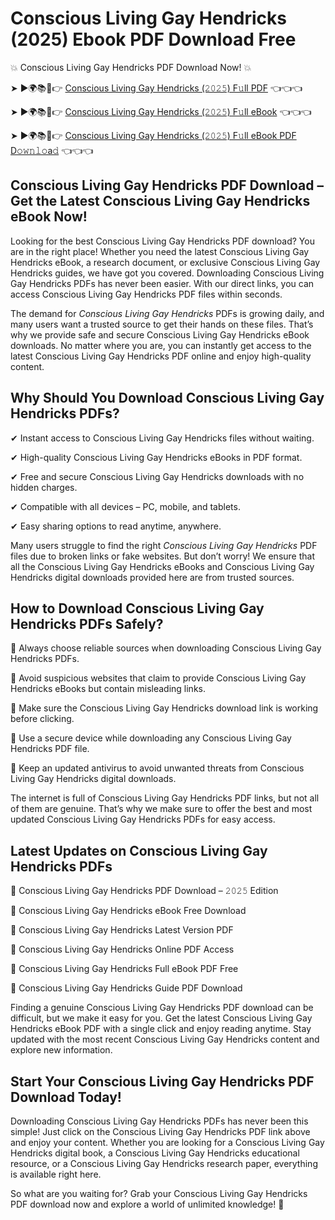 # Conscious Living Gay Hendricks (2025) Ebook PDF Download Free

💥 Conscious Living Gay Hendricks PDF Download Now! 💥

➤ ►🌍📚📱👉 [Conscious Living Gay Hendricks (𝟸𝟶𝟸𝟻) F𝚞ll PDF](https://getpdf.xyz/conscious-living-gay-hendricks) 👈👈👈


➤ ►🌍📚📱👉 [Conscious Living Gay Hendricks (𝟸𝟶𝟸𝟻) F𝚞ll eBook](https://getpdf.xyz/conscious-living-gay-hendricks) 👈👈👈


➤ ►🌍📚📱👉 [Conscious Living Gay Hendricks (𝟸𝟶𝟸𝟻) F𝚞ll eBook PDF D𝚘𝚠𝚗𝚕𝚘a𝚍](https://getpdf.xyz/conscious-living-gay-hendricks) 👈👈👈


## Conscious Living Gay Hendricks PDF Download – Get the Latest Conscious Living Gay Hendricks eBook Now!

Looking for the best Conscious Living Gay Hendricks PDF download? You are in the right place! Whether you need the latest Conscious Living Gay Hendricks eBook, a research document, or exclusive Conscious Living Gay Hendricks guides, we have got you covered. Downloading Conscious Living Gay Hendricks PDFs has never been easier. With our direct links, you can access Conscious Living Gay Hendricks PDF files within seconds.

The demand for *Conscious Living Gay Hendricks* PDFs is growing daily, and many users want a trusted source to get their hands on these files. That’s why we provide safe and secure Conscious Living Gay Hendricks eBook downloads. No matter where you are, you can instantly get access to the latest Conscious Living Gay Hendricks PDF online and enjoy high-quality content.

## Why Should You Download Conscious Living Gay Hendricks PDFs?

✔ Instant access to Conscious Living Gay Hendricks files without waiting.

✔ High-quality Conscious Living Gay Hendricks eBooks in PDF format.

✔ Free and secure Conscious Living Gay Hendricks downloads with no hidden charges.

✔ Compatible with all devices – PC, mobile, and tablets.

✔ Easy sharing options to read anytime, anywhere.

Many users struggle to find the right *Conscious Living Gay Hendricks* PDF files due to broken links or fake websites. But don’t worry! We ensure that all the Conscious Living Gay Hendricks eBooks and Conscious Living Gay Hendricks digital downloads provided here are from trusted sources.

## How to Download Conscious Living Gay Hendricks PDFs Safely?

📌 Always choose reliable sources when downloading Conscious Living Gay Hendricks PDFs.

📌 Avoid suspicious websites that claim to provide Conscious Living Gay Hendricks eBooks but contain misleading links.

📌 Make sure the Conscious Living Gay Hendricks download link is working before clicking.

📌 Use a secure device while downloading any Conscious Living Gay Hendricks PDF file.

📌 Keep an updated antivirus to avoid unwanted threats from Conscious Living Gay Hendricks digital downloads.

The internet is full of Conscious Living Gay Hendricks PDF links, but not all of them are genuine. That’s why we make sure to offer the best and most updated Conscious Living Gay Hendricks PDFs for easy access.

## Latest Updates on Conscious Living Gay Hendricks PDFs

🔹 Conscious Living Gay Hendricks PDF Download – 𝟸𝟶𝟸𝟻 Edition

🔹 Conscious Living Gay Hendricks eBook Free Download

🔹 Conscious Living Gay Hendricks Latest Version PDF

🔹 Conscious Living Gay Hendricks Online PDF Access

🔹 Conscious Living Gay Hendricks Full eBook PDF Free

🔹 Conscious Living Gay Hendricks Guide PDF Download

Finding a genuine Conscious Living Gay Hendricks PDF download can be difficult, but we make it easy for you. Get the latest Conscious Living Gay Hendricks eBook PDF with a single click and enjoy reading anytime. Stay updated with the most recent Conscious Living Gay Hendricks content and explore new information.

## Start Your Conscious Living Gay Hendricks PDF Download Today!

Downloading Conscious Living Gay Hendricks PDFs has never been this simple! Just click on the Conscious Living Gay Hendricks PDF link above and enjoy your content. Whether you are looking for a Conscious Living Gay Hendricks digital book, a Conscious Living Gay Hendricks educational resource, or a Conscious Living Gay Hendricks research paper, everything is available right here.

So what are you waiting for? Grab your Conscious Living Gay Hendricks PDF download now and explore a world of unlimited knowledge! 🚀